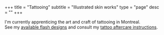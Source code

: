 +++
title = "Tattooing"
subtitle = "Illustrated skin works"
type = "page"
desc = ""
+++

I'm currently apprenticing the art and craft of tattooing in Montreal.  
See my [available flash designs](/tattoo/flash/) and consult my [tattoo aftercare instructions](/tattoo/aftercare/).
